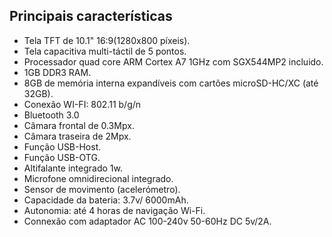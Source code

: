 ## Principais características

* Tela TFT de 10.1" 16:9(1280x800 píxeis).
* Tela capacitiva multi-táctil de 5 pontos.
* Processador quad core ARM Cortex A7 1GHz com SGX544MP2 incluido.
* 1GB DDR3 RAM.
* 8GB de memória interna expandíveis com cartões microSD-HC/XC (até 32GB).
* Conexão WI-FI: 802.11 b/g/n
* Bluetooth 3.0
* Câmara frontal de 0.3Mpx.
* Câmara traseira de 2Mpx.
* Função USB-Host.
* Função USB-OTG.
* Altifalante integrado 1w.
* Microfone omnidirecional integrado.
* Sensor de movimento (acelerómetro).
* Capacidade da bateria: 3.7v/ 6000mAh.
* Autonomia: até 4 horas de navigação Wi-Fi.
* Connexão com adaptador AC 100-240v 50-60Hz DC 5v/2A.
